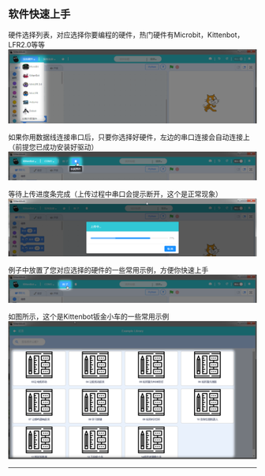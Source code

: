 ## 软件快速上手 ##

硬件选择列表，对应选择你要编程的硬件，热门硬件有Microbit，Kittenbot，LFR2.0等等
![](./images/J1.2.bmp)

如果你用数据线连接串口后，只要你选择好硬件，左边的串口连接会自动连接上（前提您已成功安装好驱动）
![](./images/J1.2a.bmp)

等待上传进度条完成（上传过程中串口会提示断开，这个是正常现象）
![](./images/J1.2b.bmp)

例子中放置了您对应选择的硬件的一些常用示例，方便你快速上手
![](./images/J1.2c.bmp)

如图所示，这个是Kittenbot钣金小车的一些常用示例
![](./images/J1.2d.bmp)
 
----------   